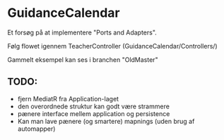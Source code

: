 # GuidanceCalendar
Et forsøg på at implementere "Ports and Adapters".

Følg flowet igennem TeacherController (GuidanceCalendar/Controllers/)

Gammelt eksempel kan ses i branchen "OldMaster"

## TODO:
- fjern MediatR fra Application-laget
- den overordnede struktur kan godt være strammere
- pænere interface mellem application og persistence
- Kan man lave pænere (og smartere) mapnings (uden brug af automapper)
